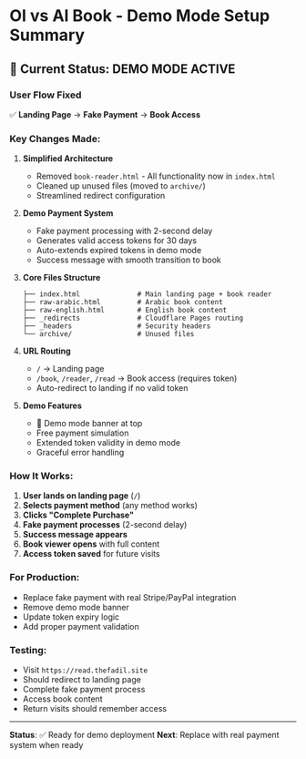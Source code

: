 # OI vs AI Book - Demo Mode Setup Summary

## 🚀 Current Status: DEMO MODE ACTIVE

### User Flow Fixed
✅ **Landing Page** → **Fake Payment** → **Book Access**

### Key Changes Made:

1. **Simplified Architecture**
   - Removed `book-reader.html` - All functionality now in `index.html`
   - Cleaned up unused files (moved to `archive/`)
   - Streamlined redirect configuration

2. **Demo Payment System**
   - Fake payment processing with 2-second delay
   - Generates valid access tokens for 30 days
   - Auto-extends expired tokens in demo mode
   - Success message with smooth transition to book

3. **Core Files Structure**
   ```
   ├── index.html              # Main landing page + book reader
   ├── raw-arabic.html         # Arabic book content
   ├── raw-english.html        # English book content
   ├── _redirects              # Cloudflare Pages routing
   ├── _headers                # Security headers
   └── archive/                # Unused files
   ```

4. **URL Routing**
   - `/` → Landing page
   - `/book`, `/reader`, `/read` → Book access (requires token)
   - Auto-redirect to landing if no valid token

5. **Demo Features**
   - 🚀 Demo mode banner at top
   - Free payment simulation
   - Extended token validity in demo mode
   - Graceful error handling

### How It Works:

1. **User lands on landing page** (`/`)
2. **Selects payment method** (any method works)
3. **Clicks "Complete Purchase"** 
4. **Fake payment processes** (2-second delay)
5. **Success message appears**
6. **Book viewer opens** with full content
7. **Access token saved** for future visits

### For Production:
- Replace fake payment with real Stripe/PayPal integration
- Remove demo mode banner
- Update token expiry logic
- Add proper payment validation

### Testing:
- Visit `https://read.thefadil.site` 
- Should redirect to landing page
- Complete fake payment process
- Access book content
- Return visits should remember access

---
**Status**: ✅ Ready for demo deployment
**Next**: Replace with real payment system when ready
